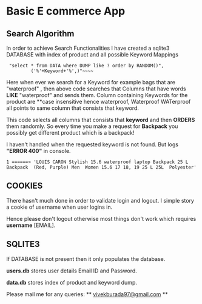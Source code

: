 # Basic E commerce App

## Search Algorithm

 In order to achieve Search Functionalities I have created a sqlite3 DATABASE with index of product and all possible Keyword Mappings

```
 "select * from DATA where DUMP like ? order by RANDOM()",
         ('%'+Keyword+'%',)"~~~~
```
Here when ever we search for a Keyword for example bags that are "waterproof" , then above code searches that
Columns that have words **LIKE**  "waterproof" and sends them. Column containing Keywords for the product are **case insensitive hence  waterproof, Waterproof WATerproof all points to same column that consists that keyword.  

This code selects all columns that consists  that **keyword** and then **ORDERS** them randomly. So every time you make a request for **Backpack** you possibly get different product which is a backpack!

I haven't handled when the requested keyword is not found. But logs **"ERROR 400"** in console.
```
1 ======> 'LOUIS CARON Stylish 15.6 waterproof laptop Backpack 25 L Backpack  (Red, Purple) Men  Women 15.6 17 18, 19 25 L 25L  Polyester'
```  
##  COOKIES

There hasn't much done in order to validate login and logout. I simple story a cookie of username when user logins in.

Hence please don't logout otherwise most things don't work which requires  **username** [EMAIL].  

## SQLITE3

If DATABASE is not present then it only populates the database.

**users.db** stores user details Email ID and Password.

**data.db** stores index of product and keyword dump.  

Please mail me for any queries: ** vivekburada97@gmail.com **
